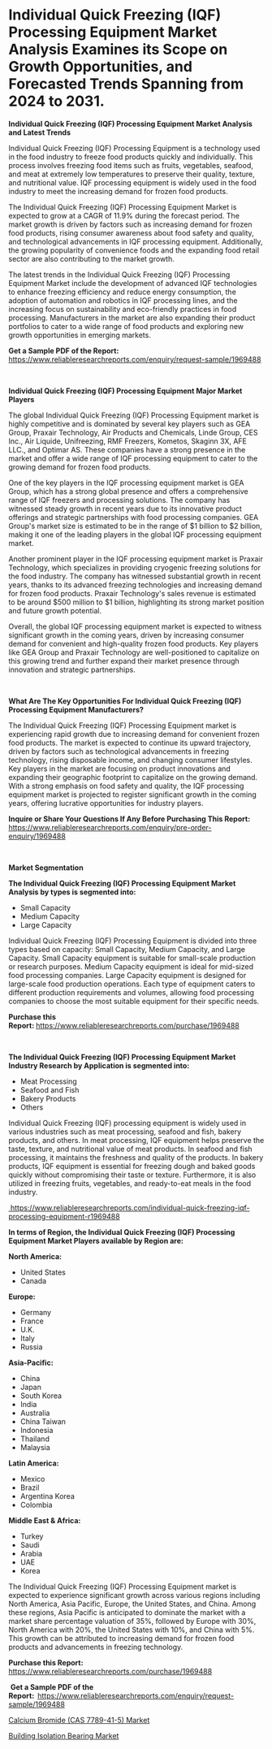 <p><h1>Individual Quick Freezing (IQF) Processing Equipment Market Analysis Examines its Scope on Growth Opportunities, and Forecasted Trends Spanning from 2024 to 2031.</h1></p><p><strong>Individual Quick Freezing (IQF) Processing Equipment Market Analysis and Latest Trends</strong></p>
<p><p>Individual Quick Freezing (IQF) Processing Equipment is a technology used in the food industry to freeze food products quickly and individually. This process involves freezing food items such as fruits, vegetables, seafood, and meat at extremely low temperatures to preserve their quality, texture, and nutritional value. IQF processing equipment is widely used in the food industry to meet the increasing demand for frozen food products.</p><p>The Individual Quick Freezing (IQF) Processing Equipment Market is expected to grow at a CAGR of 11.9% during the forecast period. The market growth is driven by factors such as increasing demand for frozen food products, rising consumer awareness about food safety and quality, and technological advancements in IQF processing equipment. Additionally, the growing popularity of convenience foods and the expanding food retail sector are also contributing to the market growth.</p><p>The latest trends in the Individual Quick Freezing (IQF) Processing Equipment Market include the development of advanced IQF technologies to enhance freezing efficiency and reduce energy consumption, the adoption of automation and robotics in IQF processing lines, and the increasing focus on sustainability and eco-friendly practices in food processing. Manufacturers in the market are also expanding their product portfolios to cater to a wide range of food products and exploring new growth opportunities in emerging markets.</p></p>
<p><strong>Get a Sample PDF of the Report:&nbsp;</strong> <a href="https://www.reliableresearchreports.com/enquiry/request-sample/1969488">https://www.reliableresearchreports.com/enquiry/request-sample/1969488</a></p>
<p>&nbsp;</p>
<p><strong>Individual Quick Freezing (IQF) Processing Equipment Major Market Players</strong></p>
<p><p>The global Individual Quick Freezing (IQF) Processing Equipment market is highly competitive and is dominated by several key players such as GEA Group, Praxair Technology, Air Products and Chemicals, Linde Group, CES Inc., Air Liquide, Unifreezing, RMF Freezers, Kometos, Skaginn 3X, AFE LLC., and Optimar AS. These companies have a strong presence in the market and offer a wide range of IQF processing equipment to cater to the growing demand for frozen food products.</p><p>One of the key players in the IQF processing equipment market is GEA Group, which has a strong global presence and offers a comprehensive range of IQF freezers and processing solutions. The company has witnessed steady growth in recent years due to its innovative product offerings and strategic partnerships with food processing companies. GEA Group's market size is estimated to be in the range of $1 billion to $2 billion, making it one of the leading players in the global IQF processing equipment market.</p><p>Another prominent player in the IQF processing equipment market is Praxair Technology, which specializes in providing cryogenic freezing solutions for the food industry. The company has witnessed substantial growth in recent years, thanks to its advanced freezing technologies and increasing demand for frozen food products. Praxair Technology's sales revenue is estimated to be around $500 million to $1 billion, highlighting its strong market position and future growth potential.</p><p>Overall, the global IQF processing equipment market is expected to witness significant growth in the coming years, driven by increasing consumer demand for convenient and high-quality frozen food products. Key players like GEA Group and Praxair Technology are well-positioned to capitalize on this growing trend and further expand their market presence through innovation and strategic partnerships.</p></p>
<p>&nbsp;</p>
<p><strong>What Are The Key Opportunities For Individual Quick Freezing (IQF) Processing Equipment Manufacturers?</strong></p>
<p><p>The Individual Quick Freezing (IQF) Processing Equipment market is experiencing rapid growth due to increasing demand for convenient frozen food products. The market is expected to continue its upward trajectory, driven by factors such as technological advancements in freezing technology, rising disposable income, and changing consumer lifestyles. Key players in the market are focusing on product innovations and expanding their geographic footprint to capitalize on the growing demand. With a strong emphasis on food safety and quality, the IQF processing equipment market is projected to register significant growth in the coming years, offering lucrative opportunities for industry players.</p></p>
<p><strong>Inquire or Share Your Questions If Any Before Purchasing This Report:</strong> <a href="https://www.reliableresearchreports.com/enquiry/pre-order-enquiry/1969488">https://www.reliableresearchreports.com/enquiry/pre-order-enquiry/1969488</a></p>
<p>&nbsp;</p>
<p><strong>Market Segmentation</strong></p>
<p><strong>The Individual Quick Freezing (IQF) Processing Equipment Market Analysis by types is segmented into:</strong></p>
<p><ul><li>Small Capacity</li><li>Medium Capacity</li><li>Large Capacity</li></ul></p>
<p><p>Individual Quick Freezing (IQF) Processing Equipment is divided into three types based on capacity: Small Capacity, Medium Capacity, and Large Capacity. Small Capacity equipment is suitable for small-scale production or research purposes. Medium Capacity equipment is ideal for mid-sized food processing companies. Large Capacity equipment is designed for large-scale food production operations. Each type of equipment caters to different production requirements and volumes, allowing food processing companies to choose the most suitable equipment for their specific needs.</p></p>
<p><strong>Purchase this Report:&nbsp;</strong><a href="https://www.reliableresearchreports.com/purchase/1969488">https://www.reliableresearchreports.com/purchase/1969488</a></p>
<p>&nbsp;</p>
<p><strong>The Individual Quick Freezing (IQF) Processing Equipment Market Industry Research by Application is segmented into:</strong></p>
<p><ul><li>Meat Processing</li><li>Seafood and Fish</li><li>Bakery Products</li><li>Others</li></ul></p>
<p><p>Individual Quick Freezing (IQF) processing equipment is widely used in various industries such as meat processing, seafood and fish, bakery products, and others. In meat processing, IQF equipment helps preserve the taste, texture, and nutritional value of meat products. In seafood and fish processing, it maintains the freshness and quality of the products. In bakery products, IQF equipment is essential for freezing dough and baked goods quickly without compromising their taste or texture. Furthermore, it is also utilized in freezing fruits, vegetables, and ready-to-eat meals in the food industry.</p></p>
<p><a href="https://www.reliableresearchreports.com/individual-quick-freezing-iqf-processing-equipment-r1969488">&nbsp;https://www.reliableresearchreports.com/individual-quick-freezing-iqf-processing-equipment-r1969488</a></p>
<p><strong>In terms of Region, the Individual Quick Freezing (IQF) Processing Equipment Market Players available by Region are:</strong></p>
<p>
    <p> <strong> North America: </strong>
        <ul>
            <li>United States</li>
            <li>Canada</li>
        </ul>
        </p> 
    <p> <strong> Europe: </strong>
        <ul>
            <li>Germany</li>
            <li>France</li>
            <li>U.K.</li>
            <li>Italy</li>
            <li>Russia</li>
        </ul>
        </p> 
    <p> <strong> Asia-Pacific: </strong>
        <ul>
            <li>China</li>
            <li>Japan</li>
            <li>South Korea</li>
            <li>India</li>
            <li>Australia</li>
            <li>China Taiwan</li>
            <li>Indonesia</li>
            <li>Thailand</li>
            <li>Malaysia</li>
        </ul>
        </p> 
    <p> <strong> Latin America: </strong>
        <ul>
            <li>Mexico</li>
            <li>Brazil</li>
            <li>Argentina Korea</li>
            <li>Colombia</li>
        </ul>
        </p> 
    <p> <strong> Middle East & Africa: </strong>
        <ul>
            <li>Turkey</li>
            <li>Saudi</li>
            <li>Arabia</li>
            <li>UAE</li>
            <li>Korea</li>
        </ul>
    </p>
    </p>
<p><p>The Individual Quick Freezing (IQF) Processing Equipment market is expected to experience significant growth across various regions including North America, Asia Pacific, Europe, the United States, and China. Among these regions, Asia Pacific is anticipated to dominate the market with a market share percentage valuation of 35%, followed by Europe with 30%, North America with 20%, the United States with 10%, and China with 5%. This growth can be attributed to increasing demand for frozen food products and advancements in freezing technology.</p></p>
<p><strong>Purchase this Report: </strong><a href="https://www.reliableresearchreports.com/purchase/1969488">https://www.reliableresearchreports.com/purchase/1969488</a></p>
<p>&nbsp;<strong>Get a Sample PDF of the Report:&nbsp;&nbsp;</strong><a href="https://www.reliableresearchreports.com/enquiry/request-sample/1969488">https://www.reliableresearchreports.com/enquiry/request-sample/1969488</a></p>
<p><strong></strong></p>
<p><p><a href="https://issuu.com/reportprime-2/docs/calcium-bromide-cas-7789-41-5-market-size-2030.ppt">Calcium Bromide (CAS 7789-41-5) Market</a></p><p><a href="https://github.com/sofayahoo2023/Market-Research-Report-List-4/blob/main/building-isolation-bearing-market.md">Building Isolation Bearing Market</a></p></p>